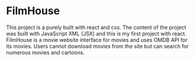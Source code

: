 # <b> FilmHouse </b>

This project is a purely built with react and css. 
The content of the project was built with JavaScript XML (JSX) and this is my first project with react. 
FilmHouse is a movie website interface for movies and uses OMDB API for its movies. Users cannot download movies from the site but can search for numerous movies and cartoons.
